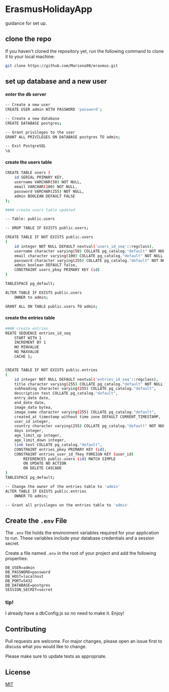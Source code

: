 # ErasmusHolidayApp

guidance for set up.

## clone the repo 

If you haven't cloned the repository yet, run the following command to clone it to your local machine:

```bash
git clone https://github.com/Mariona98/erasmus.git
```
## set up database and a new user 
#### enter the db server 

```bash
-- Create a new user
CREATE USER admin WITH PASSWORD 'password';
```
```bash
-- Create a new database
CREATE DATABASE postgres;
```
```bash
-- Grant privileges to the user
GRANT ALL PRIVILEGES ON DATABASE postgres TO admin;

-- Exit PostgreSQL
\q
```
#### create the users table 
```bash
CREATE TABLE users (
    id SERIAL PRIMARY KEY,
    username VARCHAR(50) NOT NULL,
    email VARCHAR(100) NOT NULL,
    password VARCHAR(255) NOT NULL,
    admin BOOLEAN DEFAULT FALSE
);

#### create users table updated

-- Table: public.users

-- DROP TABLE IF EXISTS public.users;

CREATE TABLE IF NOT EXISTS public.users
(
    id integer NOT NULL DEFAULT nextval('users_id_seq'::regclass),
    username character varying(50) COLLATE pg_catalog."default" NOT NULL,
    email character varying(100) COLLATE pg_catalog."default" NOT NULL,
    password character varying(255) COLLATE pg_catalog."default" NOT NULL,
    admin boolean DEFAULT false,
    CONSTRAINT users_pkey PRIMARY KEY (id)
)

TABLESPACE pg_default;

ALTER TABLE IF EXISTS public.users
    OWNER to admin;

GRANT ALL ON TABLE public.users TO admin;
```

#### create the entries table 

```bash
#### create entries 
REATE SEQUENCE entries_id_seq  
    START WITH 1  
    INCREMENT BY 1  
    NO MINVALUE  
    NO MAXVALUE  
    CACHE 1;


CREATE TABLE IF NOT EXISTS public.entries  
(  
    id integer NOT NULL DEFAULT nextval('entries_id_seq'::regclass),  
    title character varying(255) COLLATE pg_catalog."default" NOT NULL,  
    subheading character varying(255) COLLATE pg_catalog."default",  
    description text COLLATE pg_catalog."default",  
    entry_date date,  
    end_date date,  
    image_data bytea,  
    image_name character varying(255) COLLATE pg_catalog."default",  
    created_at timestamp without time zone DEFAULT CURRENT_TIMESTAMP,  
    user_id integer,  
    country character varying(255) COLLATE pg_catalog."default" NOT NULL, 
    days integer,
    age_limit_up integer,  
    age_limit_down integer,  
    link text COLLATE pg_catalog."default",  
    CONSTRAINT entries_pkey PRIMARY KEY (id),  
    CONSTRAINT entries_user_id_fkey FOREIGN KEY (user_id)  
        REFERENCES public.users (id) MATCH SIMPLE  
        ON UPDATE NO ACTION  
        ON DELETE CASCADE  
)  
TABLESPACE pg_default;  

-- Change the owner of the entries table to 'admin'  
ALTER TABLE IF EXISTS public.entries  
    OWNER TO admin;  

-- Grant all privileges on the entries table to 'admin'  
```

##  Create the `.env` File

The `.env` file holds the environment variables required for your application to run. These variables include your database credentials and a session secret. 

Create a file named `.env` in the root of your project and add the following properties:

```env
DB_USER=admin
DB_PASSWORD=password
DB_HOST=localhost
DB_PORT=5432
DB_DATABASE=postgres
SESSION_SECRET=secret
```
### tip!
I already have a dbConfig.js so no need to make it. 
Enjoy! 

## Contributing

Pull requests are welcome. For major changes, please open an issue first
to discuss what you would like to change.

Please make sure to update tests as appropriate.

## License

[MIT](https://choosealicense.com/licenses/mit/)